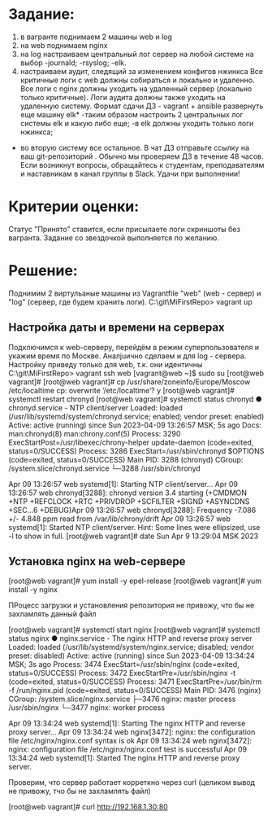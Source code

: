 # Задание:
1) в вагранте поднимаем 2 машины web и log
2) на web поднимаем nginx
3) на log настраиваем центральный лог сервер на любой системе на выбор
-journald;
-rsyslog;
-elk.
4) настраиваем аудит, следящий за изменением конфигов нжинкса
Все критичные логи с web должны собираться и локально и удаленно.
Все логи с nginx должны уходить на удаленный сервер (локально только критичные).
Логи аудита должны также уходить на удаленную систему.
Формат сдачи ДЗ - vagrant + ansible
развернуть еще машину elk*
-таким образом настроить 2 центральных лог системы elk и какую либо еще;
-в elk должны уходить только логи нжинкса;
- во вторую систему все остальное.
В чат ДЗ отправьте ссылку на ваш git-репозиторий . Обычно мы проверяем ДЗ в течение 48 часов.
Если возникнут вопросы, обращайтесь к студентам, преподавателям и наставникам в канал группы в Slack.
Удачи при выполнении!

# Критерии оценки:
Статус "Принято" ставится, если присылаете логи скриншоты без вагранта.
Задание со звездочкой выполняется по желанию.

# Решение:
Поднимим 2 виртульаные машины из Vagrantfile "web" (web - сервер) и "log" (сервер, где будем хранить логи).
C:\git\MiFirstRepo> vagrant up

## Настройка даты и времени на серверах
Подключимся к web-серверу, перейдём в режим суперпользователя и укажим время по Москве.
Аналjuично сделаем и для log - сервера.
Настройку приведу только для web, т.к. они идентичны
C:\git\MiFirstRepo> vagrant ssh web
[vagrant@web ~]$ sudo su
[root@web vagrant]# 
[root@web vagrant]# cp /usr/share/zoneinfo/Europe/Moscow /etc/localtime
cp: overwrite ‘/etc/localtime’? y
[root@web vagrant]# systemctl restart chronyd
[root@web vagrant]# systemctl status chronyd
● chronyd.service - NTP client/server
   Loaded: loaded (/usr/lib/systemd/system/chronyd.service; enabled; vendor preset: enabled)
   Active: active (running) since Sun 2023-04-09 13:26:57 MSK; 5s ago
     Docs: man:chronyd(8)
           man:chrony.conf(5)
  Process: 3290 ExecStartPost=/usr/libexec/chrony-helper update-daemon (code=exited, status=0/SUCCESS)
  Process: 3286 ExecStart=/usr/sbin/chronyd $OPTIONS (code=exited, status=0/SUCCESS)
 Main PID: 3288 (chronyd)
   CGroup: /system.slice/chronyd.service
           └─3288 /usr/sbin/chronyd

Apr 09 13:26:57 web systemd[1]: Starting NTP client/server...
Apr 09 13:26:57 web chronyd[3288]: chronyd version 3.4 starting (+CMDMON +NTP +REFCLOCK +RTC +PRIVDROP +SCFILTER +SIGND +ASYNCDNS +SEC...6 +DEBUG)Apr 09 13:26:57 web chronyd[3288]: Frequency -7.086 +/- 4.848 ppm read from /var/lib/chrony/drift
Apr 09 13:26:57 web systemd[1]: Started NTP client/server.
Hint: Some lines were ellipsized, use -l to show in full.
[root@web vagrant]# date
Sun Apr  9 13:29:04 MSK 2023

## Установка nginx на web-сервере
[root@web vagrant]# yum install -y epel-release
[root@web vagrant]# yum install -y nginx

ПРоцесс загрузки и установления репозитория не привожу, что бы не захламлять данный файл

[root@web vagrant]# systemctl start nginx
[root@web vagrant]# systemctl status nginx
● nginx.service - The nginx HTTP and reverse proxy server
   Loaded: loaded (/usr/lib/systemd/system/nginx.service; disabled; vendor preset: disabled)
   Active: active (running) since Sun 2023-04-09 13:34:24 MSK; 3s ago
  Process: 3474 ExecStart=/usr/sbin/nginx (code=exited, status=0/SUCCESS)
  Process: 3472 ExecStartPre=/usr/sbin/nginx -t (code=exited, status=0/SUCCESS)
  Process: 3471 ExecStartPre=/usr/bin/rm -f /run/nginx.pid (code=exited, status=0/SUCCESS)
 Main PID: 3476 (nginx)
   CGroup: /system.slice/nginx.service
           ├─3476 nginx: master process /usr/sbin/nginx
           └─3477 nginx: worker process

Apr 09 13:34:24 web systemd[1]: Starting The nginx HTTP and reverse proxy server...
Apr 09 13:34:24 web nginx[3472]: nginx: the configuration file /etc/nginx/nginx.conf syntax is ok
Apr 09 13:34:24 web nginx[3472]: nginx: configuration file /etc/nginx/nginx.conf test is successful
Apr 09 13:34:24 web systemd[1]: Started The nginx HTTP and reverse proxy server.

Проверим, что сервер работает корреткно через curl (целиком вывод не привожу, тчо бы не захламлять файл)

[root@web vagrant]# curl http://192.168.1.30:80
<!DOCTYPE HTML PUBLIC "-//W3C//DTD HTML 4.01 Transitional//EN">
<html>
<head>
  <title>Welcome to CentOS</title>
  <style rel="stylesheet" type="text/css">

## Настройка центрального сервера по сбору логов
Подключимся по ssh к log и перейдём в режим супервользователя (дату/время настроили ранее - см. комментарии выше)
PS C:\git\MiFirstRepo> vagrant ssh log
[vagrant@log ~]$ sudo su

Проверим установлен ли сервис управления логами Rsyslog
[root@log vagrant]# yum list rsyslog
Loaded plugins: fastestmirror
Determining fastest mirrors
 * base: mirror.corbina.net
 * extras: centos-mirror.rbc.ru
 * updates: centos-mirror.rbc.ru
base                                                                                                                       | 3.6 kB  00:00:00     
extras                                                                                                                     | 2.9 kB  00:00:00     
updates                                                                                                                    | 2.9 kB  00:00:00     
(1/4): base/7/x86_64/group_gz                                                                                              | 153 kB  00:00:00     
(2/4): extras/7/x86_64/primary_db                                                                                          | 249 kB  00:00:01     
(3/4): base/7/x86_64/primary_db                                                                                            | 6.1 MB  00:00:03     
(4/4): updates/7/x86_64/primary_db                                                                                         |  20 MB  00:00:08     
Installed Packages
rsyslog.x86_64                                                     8.24.0-52.el7                                                         @anacondaAvailable Packages
rsyslog.x86_64                                                     8.24.0-57.el7_9.3                                                     updates

Все настройки Rsyslog хранятся в файле /etc/rsyslog.conf
Для того, чтобы наш сервер мог принимать логи, нам необходимо внести следующие изменения в файл: 

[root@log vagrant]# vi /etc/rsyslog.conf

Открываем порт 514 (TCP и UDP): 
Находим закомментированные строки:
#Provides UDP syslog reception
#$ModLoad imudp
#$UDPServerRun 514

И приводим их к виду:
module(load="imudp")
input(type="imudp" port="514")

module(load="imtcp")
input(type="imtcp" port="514")
В конец файла /etc/rsyslog.conf добавляем правила приёма сообщений от хостов (тут важно не накосячить с пробелами и запятыми):
#Add remote logs
$template RemoteLogs, "/var/log/rsyslog/%HOSTNAME%/%PROGRAMNAME%.log"
*.* ?RemoteLogs
& ~

В данном примере мы создаем шаблон с названием RemoteLogs, который принимает логи всех категорий, любого уровня; логи, полученный по данному шаблону будут сохраняться в каталоге по маске /var/log/rsyslog/<имя компьютера, откуда пришел лог>/<приложение, чей лог пришел>.log; конструкция & ~ говорит о том, что после получения лога, необходимо остановить дальнейшую его обработку.

Данные параметры будут отправлять в папку /var/log/rsyslog логи, которые будут приходить от других серверов. Например, Access-логи nginx от сервера web, будут идти в файл /var/log/rsyslog/web/nginx_access.log

Перезапустим службу управления логами
[root@log vagrant]# systemctl restart rsyslog

Проверим открыт ли у нас 514 порт с помощью утилиты ss
[root@log vagrant]# ss -tuln | grep 514
udp    UNCONN     0      0         *:514                   *:*
udp    UNCONN     0      0      [::]:514                [::]:*
tcp    LISTEN     0      25        *:514                   *:*
tcp    LISTEN     0      25     [::]:514                [::]:*

## Настроим отправку логов с web-сервера

vagrant ssh web
sudo su

Проверяем версию nginx
[root@web vagrant]# rpm -qa | grep nginx
nginx-filesystem-1.20.1-10.el7.noarch
nginx-1.20.1-10.el7.x86_64

Версия старше 1.7 - удавлетворяет требованиям (т.к. только с этой версии у nginx появилась возможность
самостоятельно отправлять логи на сервер)

Находим в файле /etc/nginx/nginx.conf раздел с логами и приводим их к следующему виду (error_log и access_log
разные разделы файла конфигурации!!!):
error_log /var/log/nginx/error.log; 
error_log syslog:server=192.168.1.35:514,tag=nginx_error ;
access_log syslog:server=192.168.1.35:514,tag=nginx_access,severity=info combined ;
Tag нужен для того, чтобы логи записывались в разные файлы

[root@web vagrant]# vi /etc/nginx/nginx.conf

Проверим конфигурацию nginx после изменений
[root@web vagrant]# nginx -t
nginx: the configuration file /etc/nginx/nginx.conf syntax is ok
nginx: configuration file /etc/nginx/nginx.conf test is successful

Перезапустим nginx
[root@web vagrant]# systemctl restart nginx

Попробуем несколько раз зайти по адресу http://192.168.50.10 (сделаю это из хостовой машины через браузер)
Далее заходим на log-сервер и смотрим информацию об nginx:
(Если предварительно сэмитрировать ошибку на стороне nginx, то появится ещё и nginx_error.log)
[root@log vagrant]# cat /var/log/rsyslog/web/nginx_access.log 
Apr  9 16:37:43 web nginx_access: 192.168.1.65 - - [09/Apr/2023:16:37:43 +0300] "GET / HTTP/1.1" 304 0 "-" "Mozilla/5.0 (Windows NT 10.0; Win64; x64) AppleWebKit/537.36 (KHTML, like Gecko) Chrome/111.0.0.0 Safari/537.36"
Apr  9 16:37:44 web nginx_access: 192.168.1.65 - - [09/Apr/2023:16:37:44 +0300] "GET / HTTP/1.1" 304 0 "-" "Mozilla/5.0 (Windows NT 10.0; Win64; x64) AppleWebKit/537.36 (KHTML, like Gecko) Chrome/111.0.0.0 Safari/537.36"

## Настройка аудита, контролирующего изменения конфигурации nginx
Проверим наличие утилиты для аудита
[root@web vagrant]# rpm -qa | grep audit
audit-2.8.5-4.el7.x86_64
audit-libs-2.8.5-4.el7.x86_64

Настроим аудит изменения конфигурации nginx через файл /etc/audit/rules.d/audit.rules
Добавим туда:
-w /etc/nginx/nginx.conf -p wa -k nginx_conf
-w /etc/nginx/default.d/ -p wa -k nginx_conf
Данные правила позволяют контролировать запись (w) и измения атрибутов (a) в:
/etc/nginx/nginx.conf
Всех файлов каталога /etc/nginx/default.d/
Для более удобного поиска к событиям добавляется метка nginx_conf

Перезапускаем службу auditd
[root@web vagrant]# service auditd restart
Stopping logging:                                          [  OK  ]
Redirecting start to /bin/systemctl start auditd.service

После данных изменений у нас начнут локально записываться логи аудита. Чтобы проверить, что логи аудита начали записываться локально, нужно внести изменения в файл /etc/nginx/nginx.conf или поменять его атрибут, потом посмотреть информацию об изменениях:
Также можно воспользоваться поиском по файлу /var/log/audit/audit.log, указав наш тэг: grep nginx_conf /var/log/audit/audit.log
(целиком вывод приводить не будут, что бы не захламлять файл)

[root@web vagrant]# ausearch -f /etc/nginx/nginx.conf

time->Sun Apr  9 17:15:55 2023
type=PROCTITLE msg=audit(1681049755.073:150): proctitle=7669002F6574632F6E67696E782F6E67696E782E636F6E66
type=PATH msg=audit(1681049755.073:150): item=3 name="/etc/nginx/nginx.conf~" inode=13224 dev=08:01 mode=0100644 ouid=0 ogid=0 rdev=00:00 obj=system_u:object_r:httpd_config_t:s0 objtype=CREATE cap_fp=0000000000000000 cap_fi=0000000000000000 cap_fe=0 cap_fver=0


Далее настроим пересылку логов на удаленный сервер. Auditd по умолчанию не умеет пересылать логи, для пересылки на web-сервере потребуется установить пакет audispd-plugins:
[root@web vagrant]# yum -y install audispd-plugins

Найдем и поменяем следующие строки в файле /etc/audit/auditd.conf:
log_format = RAW
name_format = HOSTNAME
В файле /etc/audisp/plugins.d/au-remote.conf поменяем параметр active на yes
В файле /etc/audisp/audisp-remote.conf требуется указать адрес сервера и порт, на который будут отправляться логи
[root@web vagrant]# vi /etc/audit/auditd.conf
[root@web vagrant]# vi /etc/audisp/plugins.d/au-remote.conf
[root@web vagrant]# vi /etc/audisp/audisp-remote.conf

Перезапустим auditd
[root@web vagrant]# service auditd restart
Stopping logging:                                          [  OK  ]
Redirecting start to /bin/systemctl start auditd.service

## Настройка на сервере логов
Первым делом откроем 60 порт через файлик /etc/audit/auditd.conf и перезапустим службу аудита
[root@log vagrant]#  service auditd restart
Stopping logging:                                          [  OK  ]
Redirecting start to /bin/systemctl start auditd.service

Настройка закончина, поменяем что то в файле конфига nginx и проверим логи на лог-сервере (вывод неполный)
[root@log vagrant]# cat /var/log/audit/audit.log | grep web
node=web type=DAEMON_START msg=audit(1681050087.511:9187): op=start ver=2.8.5 format=raw kernel=3.10.0-1127.el7.x86_64 auid=4294967295 pid=1817 uid=0 ses=4294967295 subj=system_u:system_r:auditd_t:s0 res=success


# РЕАЛИЗУЕМ ЭТО ЧЕРЕЗ ANSIBLE
В моём распоряжении win-пк, поэтому ansible работает из wsl (настраивал для лабы по selinux - https://github.com/LedvNeon/MiFirstRepo/tree/selinux)
## Как это будет работать:
Я заранее подготовлю файлы конфигураций, что бы заменить их на хостах по средствам ansible.
Так же ansible установит все необходимые утилиты для работы.
Файлы конфигураций положим сюда \\wsl$\Ubuntu-20.04\home\dima\lab_for_logs  (в папки web и щп), а .vagrant (с информацией об образе, публичных ключах и пр. положим в \\wsl$\Ubuntu-20.04\home\dima).

ФАЙЛЫ, ПРИЛОЖЕННЫЕ В РЕПОЗИТОРИЙ НУЖНО СКАЧАТЬ И РАЗЛОЖИТЬ ПО ТАКИМ ЖЕ ДИРЕКТОРИЯМ
Просьба посомтреть, что не так с playbook - по отдельности (если делать разные playbook из кусков)
они отрабатывают. Когда внутри одного файла постоянно ругается на различные строки, как будто там ошибка 
в синтаксисе (хотя tab не использовал, файл делал в VSCode, что бы была разметка). Пример из приложенного Playbook:
ERROR! Syntax Error while loading YAML.
  did not find expected key

The error appears to be in '/home/dima/playbook.yml': line 27, column 5, but may
be elsewhere in the file depending on the exact syntax problem.

The offending line appears to be:


    - name: NGINX | Install NGINX package from EPEL Repo
    ^ here



